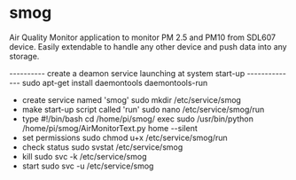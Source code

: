 # smog
Air Quality Monitor application to monitor PM 2.5 and PM10 from SDL607 device. Easily extendable to handle any other device and push data into any storage. 

---------- create a deamon service launching at system start-up --------------
sudo apt-get install daemontools daemontools-run
- create service named 'smog'
sudo mkdir /etc/service/smog
- make start-up script called 'run'
sudo nano /etc/service/smog/run
- type
#!/bin/bash
cd /home/pi/smog/
exec sudo /usr/bin/python /home/pi/smog/AirMonitorText.py home --silent
- set permissions
sudo chmod u+x /etc/service/smog/run
- check status
sudo svstat /etc/service/smog
- kill
sudo svc -k /etc/service/smog
- start
sudo svc -u /etc/service/smog
